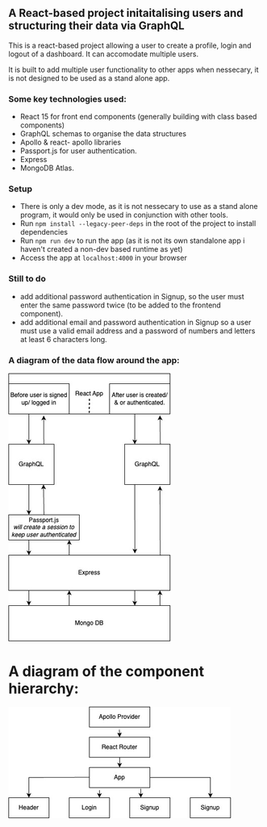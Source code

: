
## A React-based project initaitalising users and structuring their data via GraphQL

This is a react-based project allowing a user to create a profile, login and logout of a dashboard. It can accomodate multiple users.

It is built to add multiple user functionality to other apps when nessecary, it is not designed to be used as a stand alone app.

### Some key technologies used:
- React 15 for front end components (generally building with class based components)
- GraphQL schemas to organise the data structures
- Apollo & react- apollo libraries 
- Passport.js for user authentication.
- Express
- MongoDB Atlas.

### Setup
- There is only a dev mode, as it is not nessecary to use as a stand alone program, it would only be used in conjunction with other tools.
- Run `npm install --legacy-peer-deps` in the root of the project to install dependencies
- Run `npm run dev` to run the app (as it is not its own standalone app i haven't created a non-dev based runtime as yet)
- Access the app at `localhost:4000` in your browser
  
### Still to do

- add additional password authentication in Signup, so the user must enter the same password twice (to be added to the frontend component).
- add additional email and password authentication in Signup so a user must use a valid email address and a password of numbers and letters at least 6 characters long.

### A diagram of the data flow around the app:

![Alt Text](SignupAppDataFlow.jpg)

# A diagram of the component hierarchy:

![Alt Text](ReactComponentsAuthorisationApp.jpg)


